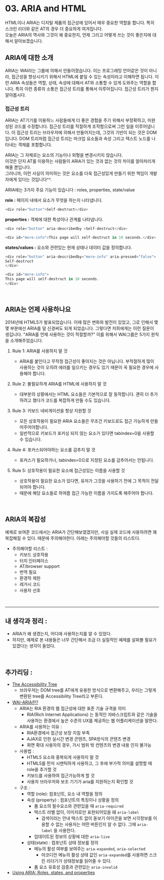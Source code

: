 # 03. ARIA and HTML

HTML이나 ARIA는 디지털 제품의 접근성에 있어서 매우 중요한 역할을 합니다.
특히 스크린 리더와 같은 AT의 경우 더 중요하게 여겨집니다.  
오늘은 ARIA의 역사와 그것이 왜 중요한지, 언제 그리고 어떻게 쓰는 것이 좋은지에 대해서 알아보겠습니다.

## ARIA에 대한 소개

ARIA는 WAI라는 그룹에 의해서 만들어졌습니다. 이는 프로그래밍 언어같은 것이 아니라, 접근성을 향상시키기 위해서 HTML에 붙일 수 있는 속성이라고 이해하면 됩니다.
이런 ARIA 속성들은 역할, 상태, 속성에 대해서 AT와 소통할 수 있게 도와주는 역할을 합니다.
특히 이런 종류의 소통은 접근성 트리를 통해서 이루어집니다. 접근성 트리가 뭔지 알아봅시다.

### 접근성 트리

ARIA는 AT기기를 이용하느 사람들에게 더 좋은 경험을 주기 위해서 부정확하고, 미완성된 코드를 수정합니다.
접근성 트리를 적절하게 조작함으로써 그런 일을 이루어냅니다. 이 접근성 트리는 브라우저에 의해서 만들어지는데,
그것의 기반이 되는 것은 DOM입니다. DOM 트리처럼 접근성 트리는 마크업 요소들과 속성 그리고 텍스트 노드를 나타내는 객체를 포함합니다.

ARIA는 그 자체로는 요소의 기능이나 외형을 변경시키지 않습니다.  
이것은 단지 AT를 이용하는 사람들이 ARIA가 있는 것과 없는 것의 차이를 알아차리게 해줄 뿐입니다.  
그러니까, 이런 사실이 의미하는 것은 요소를 더욱 접근성있게 만들기 위한 책임이 개발자에게 있다는 것입니다^^.

ARIA에는 3가지 주요 기능이 있습니다 : roles, properties, state/value

**role :** 페이지 내에서 요소가 무엇을 하는지 나타냅니다.

```javascript
<div role="button">Self-destruct</div>
```

**properties :** 객체에 대한 특성이나 관계를 나타냅니다.

```javascript
<div role="button" aria-describedby >Self-destruct</div>

<div id="more-info">This page will self-destruct in 10 seconds.</div>
```

**states/values :** 요소와 관련있는 현재 상태나 데이터 값을 정의합니다.

```javascript
<div role="button" aria-describedby="more-info" aria-pressed="false">
Self-destruct
</div>

<div id="more-info">
This page will self-destruct in 10 seconds.
</div>
```

<br>

## ARIA는 언제 사용하나요

2014년에 HTML5가 발표되었습니다. 이때 많은 변화와 발전이 있었고, 그로 인해서 몇몇 부분에선 ARIA를 덜 신경써도 되게 되었습니다.
그렇다면 저희에게는 이런 질문이 생깁니다. "ARIA를 언제 사용하는 것이 적절할까?"
이를 위해서 WAI그룹은 5가지 원칙을 소개해주었습니다.

1. Rule 1: ARIA를 사용하지 말 것

   - ARIA를 붙인다고 무작정 접근성이 좋아지는 것은 아닙니다. 부적절하게 많이 사용하는 것이 오히려 에러를 일으키는 경우도 있기 때문이 꼭 필요한 경우에 사용해야 합니다.

2. Rule 2: 불필요하게 ARIA를 HTML에 사용하지 말 것

   - 대부분의 상황에서는 HTML 요소들은 기본적으로 잘 동작합니다. 괜히 더 추가하려고 했다가 코드를 복잡하게 만들 수도 있습니다.

3. Rule 3: 키보드 네비게이션을 항상 지원할 것

   - 모든 상호작용이 필요한 ARIA 요소들은 무조건 키보드로도 접근 가능하게 만들어주어야합니다.
   - 일반적으로 키보드가 포커싱 되지 않는 요소가 있다면 tabindex=0을 사용할 수 있습니다.

4. Rule 4: 포커스되어야하는 요소를 감추지 말 것

   - 포커스가 필요하거나, tabindex=0으로 지정된 요소를 감추어서는 안됩니다.

5. Rule 5: 상호작용이 필요한 요소에 접근성있는 이름을 사용할 것
   - 상호작용이 필요한 요소가 있다면, 유저가 그것을 사용하기 전에 그 목적이 전달되어야 합니다.
   - 때문에 해당 요소들로 하여름 접근 가능한 이름을 가지도록 해주어야 합니다.

<br>

## ARIA의 복잡성

예제로 보여준 코드에서는 ARIA가 간단해보였겠지만, 사실 실제 코드에 사용하려면 꽤 복잡해질 수 있다.
때문에 주의해야한다. 아래는 주의해야할 것들의 리스트다.

- 주의해야할 리스트 :
  - 키보드 상호작용
  - 터치 인터페이스
  - AT/browser support
  - 번역 필요
  - 환경적 제한
  - 레거시 코드
  - 사용자 선호

<br>

---

## 내 생각과 정리 :

- ARIA가 왜 생겼는지, 어디에 사용하는지를 알 수 있었다.
- 하지만, 예제로 본 내용들은 너무 간단해서 조금 더 실질적인 예제를 살펴볼 필요가 있겠다는 생각이 들었다.

<br>

## 추가리딩 :

- [The Accessibility Tree](https://web.dev/the-accessibility-tree/)
  - 브라우저는 DOM tree를 AT에게 유용한 방식으로 변환해주고, 우리는 그렇게 변환된 tree를 Accessibility Tree라고 부른다.
- [WAI-ARIA란?](https://story.pxd.co.kr/1588)
  - ARIA는 RIA 환경의 웹 접근성에 대한 표준 기술 규격을 의미
    - RIA(Rich Internet Applications) 는 동적인 자바스크립트와 같은 기술을 사용하는 환경에서 높은 수준의 UX를 제공하는 웹 어플리케이션을 말한다.
  - ARIA를 사용하는 이유 :
    - RIA환경에서 접근성 보장 지침 부족
    - AJAX로 인한 실시간 변경 콘텐츠, SPA방식의 콘텐츠 변경
    - 화면 확대 사용자의 경우, 가시 범위 밖 컨텐츠의 변경 내용 인지 불가능
  - 사용법 :
    - HTML5 요소와 중복되게 사용하지 말 것
    - HTML5를 먼저 시맨틱하게 사용하고, 그 후에 부가적 의미를 설명할 때 role을 추가할 것
    - 키보드를 사용하여 접근가능하게 할 것
    - 사용자 브라우저와 보조 기기가 aria를 지원하는지 확인할 것
  - 구조 :
    - 역할 (role): 컴포넌트, 요소 내 역할을 정의
    - 속성 (property) : 컴포넌트의 특징이나 상황을 정의
      - 폼 요소의 필수요소와 관련있을 때 `aria-required`
      - 텍스트 라벨 없이, 이미지로만 표현되어있을 떄 `aria-label`
        - 검색이라는 안내 텍스트 없이 돋보기 아이콘을 보면 시각정보를 이용할 수 없는 사용자는 어떤 버튼인지 알 수 없다. 그때 `aria-label` 을 사용한다.
      - 업데이트된 정보의 상황에 대한 `aria-live`
    - 상태(state) : 컴포넌트 상태 정보를 정의
      - 메뉴의 활성 여부를 보여주는 `aria-expanded`, `aria-selected`
        - 아코디언 메뉴의 활성 상태 값인 `aria-expanded`를 사용하면 스크린 리더기가 상태정보를 읽어줄 수 있다.
      - 폼 요소 유효성 검증과 관련있는 `aria-invalid`
- [Using ARIA: Roles, states, and properties](https://developer.mozilla.org/en-US/docs/Web/Accessibility/ARIA/ARIA_Techniques)
